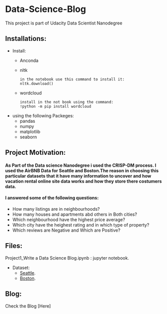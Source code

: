 # Data-Science-Blog
This project is part of Udacity Data Scientist Nanodegree 

## Installations:
  - Install:
    - Anconda
    - nltk
    
          in the notebook use this command to install it:
          nltk.download()
        
    - wordcloud
    
          install in the not book using the command:
          !python -m pip install wordcloud
    
  - using the following Packeges:
    - pandas
    - numpy
    - matplotlib
    - seaborn
## Project Motivation:
   #### As Part of the Data science Nanodegree i used the CRISP-DM process. I used the AirBNB Data for Seattle and Boston.The reason in choosing this  particular datasets that it have many information to uncover and how vacation rental online site data works and how they store there costumers data.
    
  #### I answered some of the following questions:
  - How many listings are in neighbourhoods?
  - How many houses and apartments abd others in Both cities?
  - Which neighbourhood have the highest price average?
  - Which city have the heighest rating and in which type of property?
  - Which reviews are Negative and Which are Positive?
## Files:
Project1_Write a Data Science Blog.ipynb : jupyter notebook. 

   - Dataset:
      - [Seattle](https://www.kaggle.com/airbnb/seattle/data).
      - [Boston](https://www.kaggle.com/airbnb/boston).
## Blog:
Check the Blog [Here]

